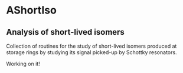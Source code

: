 # AShortIso
## Analysis of short-lived isomers
Collection of routines for the study of short-lived isomers produced at storage rings by studying its signal picked-up by Schottky resonators.

Working on it!
